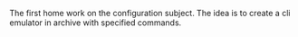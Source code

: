 The first home work on the configuration subject. The idea is to create a cli emulator in archive with specified commands.
